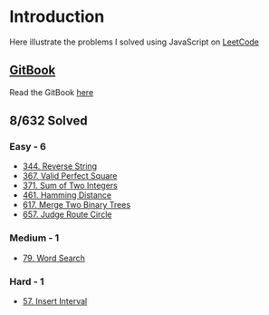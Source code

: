 # Introduction

Here illustrate the problems I solved using JavaScript on [LeetCode](https://leetcode.com/)

## [GitBook](https://rubychi1.gitbooks.io/leetcode/)

Read the GitBook [here](https://rubychi1.gitbooks.io/leetcode/)

## 8/632 Solved

### Easy - 6

* [344. Reverse String](\easy\344.md)
* [367. Valid Perfect Square](\easy\367.md)
* [371. Sum of Two Integers](\easy\371.md)
* [461. Hamming Distance](\easy\461.md)
* [617. Merge Two Binary Trees](\easy\617.md)
* [657. Judge Route Circle](\easy\657.md)

### Medium - 1

* [79. Word Search](\medium\79.md)

### Hard - 1

* [57. Insert Interval](\hard\57.md)



